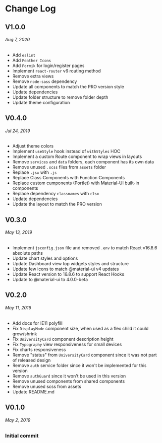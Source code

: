 # Change Log

## V1.0.0

###### Aug 7, 2020

- Add `eslint`
- Add `Feather Icons`
- Add `Formik` for login/register pages
- Implement `react-router` v6 routing method
- Remove extra views
- Remove `node-sass` dependency
- Update all components to match the PRO version style
- Update dependencies
- Update folder structure to remove folder depth
- Update theme configuration

## V0.4.0

###### Jul 24, 2019

- Adjust theme colors
- Implement `useStyle` hook instead of `withStyles` HOC
- Implement a custom Route component to wrap views in layouts
- Remove `services` and `data` folders, each component has its own data
- Remove unused `.scss` files from `assets` folder
- Replace `.jsx` with `.js`
- Replace Class Components with Function Components
- Replace custom cumponents (Portlet) with Material-UI built-in components
- Replace dependency `classnames` with `clsx`
- Update dependencies
- Update the layout to match the PRO version

## V0.3.0

###### May 13, 2019

- Implement `jsconfig.json` file and removed `.env` to match React v16.8.6 absolute paths
- Update chart styles and options
- Update Dashboard view top widgets styles and structure
- Update few icons to match @material-ui v4 updates
- Update React version to 16.8.6 to support React Hooks
- Update to @material-ui to 4.0.0-beta

## V0.2.0

###### May 11, 2019

- Add docs for IE11 polyfill
- Fix `DisplayMode` component size, when used as a flex child it could grow/shrink
- Fix `UniversityCard` component description height
- Fix `Typography` view responsiveness for small devices
- Fix charts responsiveness
- Remove "status" from `UniversityCard` component since it was not part of released design
- Remove `auth` service folder since it won't be implemented for this version
- Remove `authGuard` since it won't be used in this version
- Remove unused components from shared components
- Remove unused scss from assets
- Update README.md

## V0.1.0

###### May 2, 2019

### Initial commit
